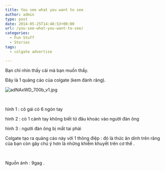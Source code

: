 ```yaml
---
title: You see what you want to see
author: admin
type: post
date: 2014-05-25T14:48:53+00:00
url: /you-see-what-you-want-to-see/
categories:
  - Fun Stuff
  - Stories
tags:
  - colgate advertise

---
```

Bạn chỉ nhìn thấy cái mà bạn muốn thấy.

Đây là 1 quảng cáo của colgate (kem đánh răng).


![adNAxWD_700b_v1.jpg](/wp-content/uploads/2014/05/adNAxWD_700b_v1.jpg)


&nbsp;

hình 1 : cô gái có 6 ngón tay

hình 2 : có 1 cánh tay không biết từ đâu khoác vào người đàn ông

hình 3 : người đàn ông bị mất tai phải

Colgate tạo ra quảng cáo này với 1 thông điệp : đó là thức ăn dính trên răng của bạn còn gây chú ý hơn là những khiếm khuyết trên cơ thể .

&nbsp;

Nguồn ảnh : 9gag .

 [1]: ../wp-content/uploads/2014/05/adNAxWD_700b_v1.jpg
